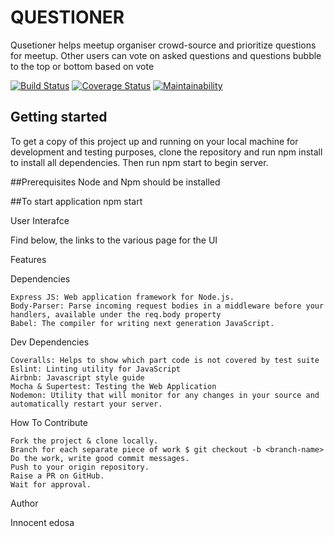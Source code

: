 # QUESTIONER


Qusetioner helps meetup organiser crowd-source and prioritize questions for meetup. Other users can
vote on asked questions and questions bubble to the top or bottom based on vote

[![Build Status](https://travis-ci.org/innocentEdosa/QUESTIONER.svg?branch=develop)](https://travis-ci.org/innocentEdosa/QUESTIONER) [![Coverage Status](https://coveralls.io/repos/github/innocentEdosa/QUESTIONER/badge.svg?branch=develop)](https://coveralls.io/github/innocentEdosa/QUESTIONER?branch=develop) [![Maintainability](https://api.codeclimate.com/v1/badges/d924ca34755d0f465fa7/maintainability)](https://codeclimate.com/github/innocentEdosa/QUESTIONER/maintainability)


## Getting started
   To get a copy of this project up and running on your local machine for development and testing purposes, clone the repository and run npm install to install all dependencies. Then run npm start to begin server.

##Prerequisites
Node and Npm should be installed



##To start application
npm start

User Interafce

Find below, the links to the various page for the UI

   

Features

    

Dependencies

    Express JS: Web application framework for Node.js.
    Body-Parser: Parse incoming request bodies in a middleware before your handlers, available under the req.body property
    Babel: The compiler for writing next generation JavaScript.

Dev Dependencies

    Coveralls: Helps to show which part code is not covered by test suite
    Eslint: Linting utility for JavaScript
    Airbnb: Javascript style guide
    Mocha & Supertest: Testing the Web Application
    Nodemon: Utility that will monitor for any changes in your source and automatically restart your server.

How To Contribute

    Fork the project & clone locally.
    Branch for each separate piece of work $ git checkout -b <branch-name>
    Do the work, write good commit messages.
    Push to your origin repository.
    Raise a PR on GitHub.
    Wait for approval.

Author

Innocent edosa
